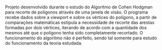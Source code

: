 Projeto desenvolvido durante o estudo do Algoritmo de Cohen Hodgman para recorte de polígonos através de uma janela de visão.
O programa recebe dados sobre a viewport e sobre os vértices do polígono, a partir de comparações matemáticas estipula a necessidade de recorte
das arestas formadas por dois vértices, iterando de acordo com a quantidade dos mesmos até que o polígono tenha sido completamente recortado.
O funcionamento do algoritmo não é perfeito, sendo tal somente para estudo do funcionamento da teoria estudada.
